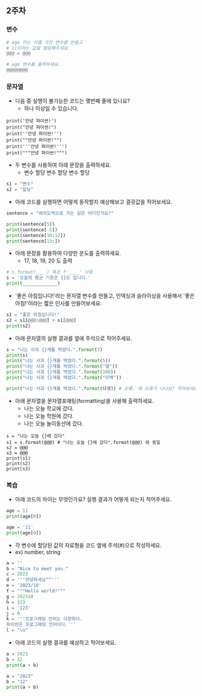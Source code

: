 ## 2주차

### 변수

```python
# age 라는 이름 가진 변수를 만들고
# 11이라는 값을 할당해주세요.
@@@ = @@@

# age 변수를 출력하세요.
@@@@@@@@
```

### 문자열
- 다음 중 실행이 불가능한 코드는 몇번째 줄에 있나요?
  - 하나 이상일 수 있습니다.

```
print('안녕 파이썬!')
print("안녕 파이썬!")
print(''안녕 파이썬!'')
print(""안녕 파이썬!"")
print('''안녕 파이썬!''')
print("""안녕 파이썬!""")
```

- 두 변수를 사용하여 아래 문장을 출력하세요.
  - 변수 할당 변수 할당 변수 할당

```python
s1 = "변수"
s2 = "할당"
```

- 아래 코드를 실행하면 어떻게 동작할지 예상해보고 결괏값을 적어보세요.

```python
sentence = "여의도역으로 가는 길은 어디인가요?"

print(sentence[5])
print(sentence[-5])
print(sentence[10:12])
print(sentence[13:])
```

- 아래 문장을 활용하여 다양한 온도를 출력하세요.
  - 17, 18, 19, 20 도 출력

```python
# s.format(____) 혹은 f'____' 사용
s = '오늘의 평균 기온은 {}도 입니다.'
print(_____________)
```

- '좋은 아침입니다!'라는 문자열 변수를 만들고, 인덱싱과 슬라이싱을 사용해서 '좋은 아침!'이라는 짧은 인사를 만들어보세요.

```python
s1 = "좋은 아침입니다!"
s2 = s1[@@@:@@@] + s1[@@@]
print(s2)
```

- 아래 문자열의 실행 결과를 옆에 주석으로 적어주세요.

```python
s = "나는 사과 {}개를 먹었다.".format(3)
print(s)
print("나는 사과 {}개를 먹었다.".format(5))
print("나는 사과 {}개를 먹었다.".format("열"))
print("나는 사과 {}개를 먹었다.".format(100))
print("나는 사과 {}개를 먹었다.".format("이백"))

print("나는 사과 {}개를 먹었다.".format(다섯)) # 오류. 왜 오류가 나나요? 적어보세요.
```

- 아래 문자열을 문자열포매팅(formatting)을 사용해 출력하세요.
  - 나는 오늘 학교에 갔다.
  - 나는 오늘 학원에 갔다.
  - 나는 오늘 놀이동산에 갔다.

```
s = "나는 오늘 {}에 갔다"
s1 = s.format(@@@) # "나는 오늘 {}에 갔다".format(@@@) 와 동일
s2 = @@@
s3 = @@@
print(s1)
print(s2)
print(s3)
```


### 복습

- 아래 코드의 차이는 무엇인가요? 실행 결과가 어떻게 되는지 적어주세요.

```python
age = 11
print(age[0])

age = '11'
print(age[0])
```

- 각 변수에 할당된 값의 자료형을 코드 옆에 주석(#)으로 작성하세요.
 - ex) number, string

```python
a = ''
b = "Nice to meet you."
c = 2023
d = '''안녕하세요^^'''
e = '2023/10'
f = """Hello world!"""
g = 202310
h = 123
i = '123'
j = 0
k = '''프로그래밍 언어는 다양하다.
파이썬은 프로그래밍 언어이다.'''
l = "\n"
```

- 아래 코드의 실행 결과를 예상하고 적어보세요.

```python
a = 2023
b = 12
print(a + b)

a = "2023"
b = "12"
print(a + b)
```



